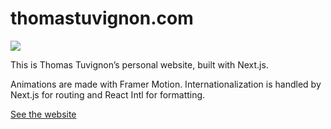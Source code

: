 # thomastuvignon.com

![](https://user-images.githubusercontent.com/16865165/183249025-2c364ca9-9a7a-4ae0-a5a3-0edc533cbf31.jpg)

This is Thomas Tuvignon’s personal website, built with Next.js.

Animations are made with Framer Motion. Internationalization is handled by Next.js for routing and React Intl for formatting.

[See the website](https://thomastuvignon.com)
